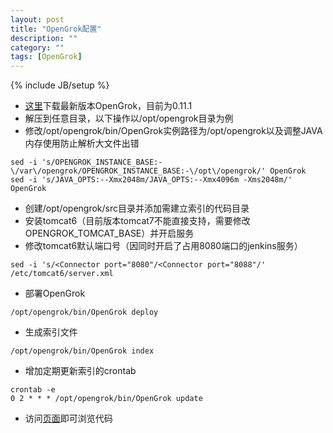 ```yaml
---
layout: post
title: "OpenGrok配置"
description: ""
category: ""
tags: [OpenGrok]
---
```

{% include JB/setup %}

* [这里](http://opengrok.github.io/OpenGrok)下载最新版本OpenGrok，目前为0.11.1
* 解压到任意目录，以下操作以/opt/opengrok目录为例
* 修改/opt/opengrok/bin/OpenGrok实例路径为/opt/opengrok以及调整JAVA内存使用防止解析大文件出错

```
sed -i 's/OPENGROK_INSTANCE_BASE:-\/var\/opengrok/OPENGROK_INSTANCE_BASE:-\/opt\/opengrok/' OpenGrok
sed -i 's/JAVA_OPTS:--Xmx2048m/JAVA_OPTS:--Xmx4096m -Xms2048m/' OpenGrok
```
* 创建/opt/opengrok/src目录并添加需建立索引的代码目录
* 安装tomcat6（目前版本tomcat7不能直接支持，需要修改OPENGROK_TOMCAT_BASE）并开启服务
* 修改tomcat6默认端口号（因同时开启了占用8080端口的jenkins服务）

```
sed -i 's/<Connector port="8080"/<Connector port="8088"/' /etc/tomcat6/server.xml
```
* 部署OpenGrok

```
/opt/opengrok/bin/OpenGrok deploy
```
* 生成索引文件

```
/opt/opengrok/bin/OpenGrok index
```
* 增加定期更新索引的crontab

```
crontab -e
0 2 * * * /opt/opengrok/bin/OpenGrok update
```
* 访问[页面](http://127.0.0.1:8088/source)即可浏览代码



